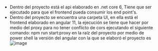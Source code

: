 * Dentro del proyecto está el api elaborado en .net core 6, Tiene que ser ejecutado para que el frontend pueda consumir los end point's.
* Dentro del proyecto se encuentra una carpeta UI, en ella está el frontend elaborado en angular 11, la ejecución se tiene que hacer por medio del proxy para no tener conflicto de cors ejecutando el siguiente comando: npm run start:proxy en la raíz del proyecto por medio de power shell
la versión del angular con la que se elaboró el proyecto es ![image](https://user-images.githubusercontent.com/5317060/178137359-b55233b5-e4cb-409d-a3d5-5bd3a5b74950.png)

